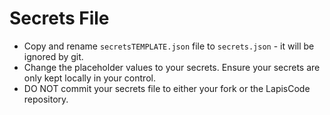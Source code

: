 # Secrets File

* Copy and rename `secretsTEMPLATE.json` file to `secrets.json` - it will be ignored by git.
* Change the placeholder values to your secrets. Ensure your secrets are only kept locally in your control.
* DO NOT commit your secrets file to either your fork or the LapisCode repository.
